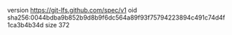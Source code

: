 version https://git-lfs.github.com/spec/v1
oid sha256:0044bdba9b852b9d8b9f6dc564a89f93f75794223894c491c74d4f1ca3b4b34d
size 372
